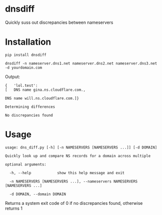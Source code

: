 # dnsdiff

Quickly suss out discrepancies between nameservers

# Installation

`pip install dnsdiff`

`dnsdiff -n nameserver.dns1.net nameserver.dns2.net nameserver.dns3.net -d yourdomain.com`

Output:

    {   'lol.test':
    [   DNS name gina.ns.cloudflare.com.,

    DNS name will.ns.cloudflare.com.]}

    Determining differences

    No discrepancies found

# Usage 

    usage: dns_diff.py [-h] [-n NAMESERVERS [NAMESERVERS ...]] [-d DOMAIN]

    Quickly look up and compare NS records for a domain across multiple

    optional arguments:

      -h, --help            show this help message and exit
  
      -n NAMESERVERS [NAMESERVERS ...], --nameservers NAMESERVERS [NAMESERVERS ...]
  
      -d DOMAIN, --domain DOMAIN


Returns a system exit code of 0 if no discrepancies found, otherwise returns 1 
